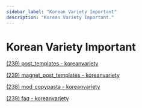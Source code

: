 ```yaml
---
sidebar_label: "Korean Variety Important"
description: "Korean Variety Important."
---
```


# Korean Variety Important

[(239) post_templates - koreanvariety](https://www.reddit.com/r/koreanvariety/wiki/post_templates)

[(239) magnet_post_templates - koreanvariety](https://www.reddit.com/r/koreanvariety/wiki/magnet_post_templates)

[(238) mod_copypasta - koreanvariety](https://www.reddit.com/r/koreanvariety/wiki/mod_copypasta#wiki_rules_-_copypasta)

[(239) faq - koreanvariety](https://www.reddit.com/r/koreanvariety/wiki/faq)